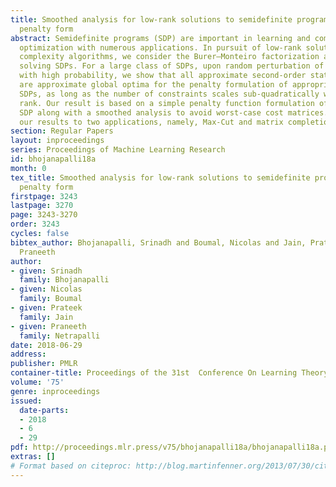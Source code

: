 ```yaml
---
title: Smoothed analysis for low-rank solutions to semidefinite programs in quadratic
  penalty form
abstract: Semidefinite programs (SDP) are important in learning and combinatorial
  optimization with numerous applications. In pursuit of low-rank solutions and low
  complexity algorithms, we consider the Burer–Monteiro factorization approach for
  solving SDPs. For a large class of SDPs, upon random perturbation of the cost matrix,
  with high probability, we show that all approximate second-order stationary points
  are approximate global optima for the penalty formulation of appropriately rank-constrained
  SDPs, as long as the number of constraints scales sub-quadratically with the desired
  rank. Our result is based on a simple penalty function formulation of the rank-constrained
  SDP along with a smoothed analysis to avoid worst-case cost matrices. We particularize
  our results to two applications, namely, Max-Cut and matrix completion.
section: Regular Papers
layout: inproceedings
series: Proceedings of Machine Learning Research
id: bhojanapalli18a
month: 0
tex_title: Smoothed analysis for low-rank solutions to semidefinite programs in quadratic
  penalty form
firstpage: 3243
lastpage: 3270
page: 3243-3270
order: 3243
cycles: false
bibtex_author: Bhojanapalli, Srinadh and Boumal, Nicolas and Jain, Prateek and Netrapalli,
  Praneeth
author:
- given: Srinadh
  family: Bhojanapalli
- given: Nicolas
  family: Boumal
- given: Prateek
  family: Jain
- given: Praneeth
  family: Netrapalli
date: 2018-06-29
address: 
publisher: PMLR
container-title: Proceedings of the 31st  Conference On Learning Theory
volume: '75'
genre: inproceedings
issued:
  date-parts:
  - 2018
  - 6
  - 29
pdf: http://proceedings.mlr.press/v75/bhojanapalli18a/bhojanapalli18a.pdf
extras: []
# Format based on citeproc: http://blog.martinfenner.org/2013/07/30/citeproc-yaml-for-bibliographies/
---
```

